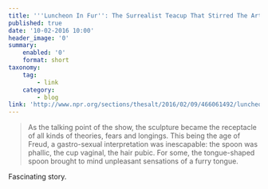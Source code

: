 ```yaml
---
title: '''Luncheon In Fur'': The Surrealist Teacup That Stirred The Art World'
published: true
date: '10-02-2016 10:00'
header_image: '0'
summary:
    enabled: '0'
    format: short
taxonomy:
    tag:
        - link
    category:
        - blog
link: 'http://www.npr.org/sections/thesalt/2016/02/09/466061492/luncheon-in-fur-the-surrealist-tea-cup-that-stirred-the-art-world'
---
```


> As the talking point of the show, the sculpture became the receptacle of all kinds of theories, fears and longings. This being the age of Freud, a gastro-sexual interpretation was inescapable: the spoon was phallic, the cup vaginal, the hair pubic. For some, the tongue-shaped spoon brought to mind unpleasant sensations of a furry tongue.

Fascinating story.